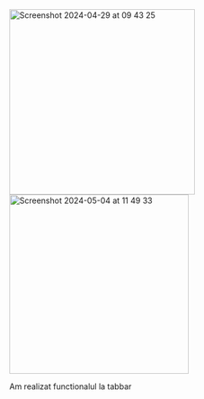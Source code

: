<img width="330" alt="Screenshot 2024-04-29 at 09 43 25" src="https://github.com/surdyan/Diploma1/assets/115942414/1beed383-51ce-41eb-aab6-827e0e943d71">
<img width="319" alt="Screenshot 2024-05-04 at 11 49 33" src="https://github.com/surdyan/Diploma1/assets/115942414/b07cfe3e-695b-4b7e-951e-883d4ccd63d8">

Am realizat functionalul la tabbar
